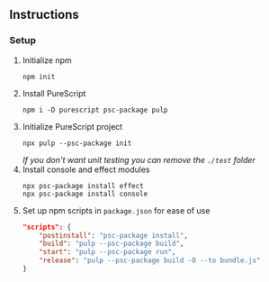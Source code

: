 ## Instructions
### Setup
1. Initialize npm
    ```
    npm init
    ```
1. Install PureScript
    ```
    npm i -D purescript psc-package pulp
    ```
1. Initialize PureScript project
    ```
    npx pulp --psc-package init
    ```
    *If you don't want unit testing you can remove the `./test` folder*
1. Install console and effect modules
    ```
    npx psc-package install effect
    npx psc-package install console
    ```
1. Set up npm scripts in `package.json` for ease of use
    ```json
    "scripts": {
        "postinstall": "psc-package install",
        "build": "pulp --psc-package build",
        "start": "pulp --psc-package run",
        "release": "pulp --psc-package build -O --to bundle.js"
    }
    ```